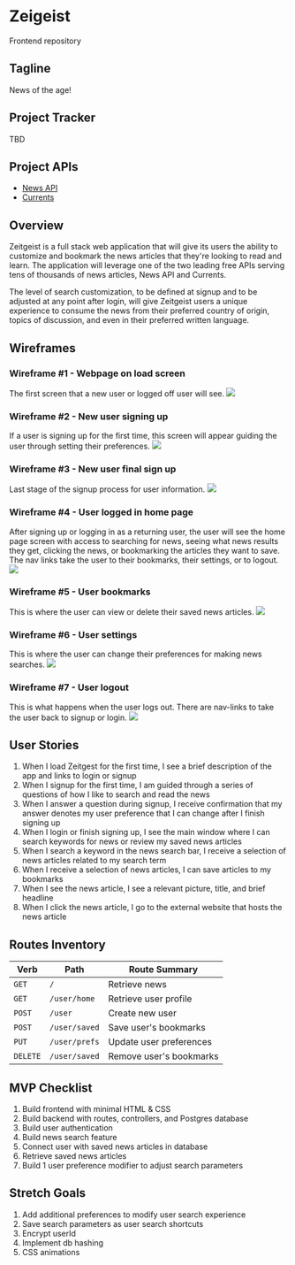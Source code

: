 # Zeigeist
Frontend repository

## Tagline
News of the age!


## Project Tracker
TBD


## Project APIs
* <a href="https://newsapi.org/">News API</a>
* <a href="https://currentsapi.services/en">Currents</a>


## Overview
Zeitgeist is a full stack web application that will give its users the ability to customize and bookmark the news articles that they're looking to read and learn. The application will leverage one of the two leading free APIs serving tens of thousands of news articles, News API and Currents.

The level of search customization, to be defined at signup and to be adjusted at any point after login, will give Zeitgeist users a unique experience to consume the news from their preferred country of origin, topics of discussion, and even in their preferred written language.


## Wireframes

### Wireframe #1 - Webpage on load screen
The first screen that a new user or logged off user will see.
<img src="https://github.com/graymok/frontend-sei-solo-project-2/blob/main/assets/wireframe-1.png?raw=true">

### Wireframe #2 - New user signing up
If a user is signing up for the first time, this screen will appear guiding the user through setting their preferences.
<img src="https://github.com/graymok/frontend-sei-solo-project-2/blob/main/assets/wireframe-2.png?raw=true">

### Wireframe #3 - New user final sign up
Last stage of the signup process for user information.
<img src="https://github.com/graymok/frontend-sei-solo-project-2/blob/main/assets/wireframe-3.png?raw=true">

### Wireframe #4 - User logged in home page
After signing up or logging in as a returning user, the user will see the home page screen with access to searching for news, seeing what news results they get, clicking the news, or bookmarking the articles they want to save. The nav links take the user to their bookmarks, their settings, or to logout.
<img src="https://github.com/graymok/frontend-sei-solo-project-2/blob/main/assets/wireframe-4.png?raw=true">

### Wireframe #5 - User bookmarks
This is where the user can view or delete their saved news articles.
<img src="https://github.com/graymok/frontend-sei-solo-project-2/blob/main/assets/wireframe-5.png?raw=true">

### Wireframe #6 - User settings
This is where the user can change their preferences for making news searches.
<img src="https://github.com/graymok/frontend-sei-solo-project-2/blob/main/assets/wireframe-6.png?raw=true">

### Wireframe #7 - User logout
This is what happens when the user logs out. There are nav-links to take the user back to signup or login.
<img src="https://github.com/graymok/frontend-sei-solo-project-2/blob/main/assets/wireframe-7.png?raw=true">

## User Stories
1. When I load Zeitgest for the first time, I see a brief description of the app and links to login or signup
2. When I signup for the first time, I am guided through a series of questions of how I like to search and read the news
3. When I answer a question during signup, I receive confirmation that my answer denotes my user preference that I can change after I finish signing up
4. When I login or finish signing up, I see the main window where I can search keywords for news or review my saved news articles
5. When I search a keyword in the news search bar, I receive a selection of news articles related to my search term
6. When I receive a selection of news articles, I can save articles to my bookmarks
7. When I see the news article, I see a relevant picture, title, and brief headline
8. When I click the news article, I go to the external website that hosts the news article


## Routes Inventory

| Verb | Path | Route Summary |
| --- | --- | --- |
| `GET` | `/` | Retrieve news |
| `GET` | `/user/home` | Retrieve user profile |
| `POST` | `/user` | Create new user |
| `POST` | `/user/saved` | Save user's bookmarks
| `PUT` | `/user/prefs` | Update user preferences
| `DELETE` | `/user/saved` | Remove user's bookmarks


## MVP Checklist
1. Build frontend with minimal HTML & CSS
2. Build backend with routes, controllers, and Postgres database
3. Build user authentication
4. Build news search feature
5. Connect user with saved news articles in database
6. Retrieve saved news articles
7. Build 1 user preference modifier to adjust search parameters


## Stretch Goals
1. Add additional preferences to modify user search experience
2. Save search parameters as user search shortcuts
3. Encrypt userId
4. Implement db hashing
5. CSS animations